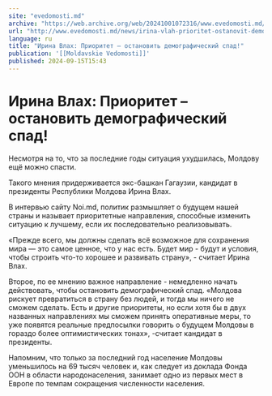 ```yaml
---
site: "evedomosti.md"
archive: "https://web.archive.org/web/20241001072316/www.evedomosti.md/news/irina-vlah-prioritet-ostanovit-demograficheskij-spad"
url: "http://www.evedomosti.md/news/irina-vlah-prioritet-ostanovit-demograficheskij-spad"
language: ru
title: "Ирина Влах: Приоритет – остановить демографический спад!"
publication: '[[Moldavskie Vedomosti]]'
published: 2024-09-15T15:43
---
```


# Ирина Влах: Приоритет – остановить демографический спад!

Несмотря на то, что за последние годы ситуация ухудшилась, Молдову ещё можно спасти.

Такого мнения придерживается экс-башкан Гагаузии, кандидат в президенты Республики Молдова Ирина Влах.

В интервью сайту Noi.md, политик размышляет о будущем нашей страны и называет приоритетные направления, способные изменить ситуацию к лучшему, если их последовательно реализовывать.

«Прежде всего, мы должны сделать всё возможное для сохранения мира — это самое ценное, что у нас есть. Будет мир - будут и условия, чтобы строить что-то хорошее и развивать страну», - считает Ирина Влах.

Второе, по ее мнению важное направление - немедленно начать действовать, чтобы остановить демографический спад. «Молдова рискует превратиться в страну без людей, и тогда мы ничего не сможем сделать. Есть и другие приоритеты, но если хотя бы в двух названных направлениях мы сможем принять оперативные меры, то уже появятся реальные предпосылки говорить о будущем Молдовы в гораздо более оптимистических тонах», -считает кандидат в президенты.

Напомним, что только за последний год население Молдовы уменьшилось на 69 тысяч человек и, как следует из доклада Фонда ООН в области народонаселения, занимает одно из первых мест в Европе по темпам сокращения численности населения.